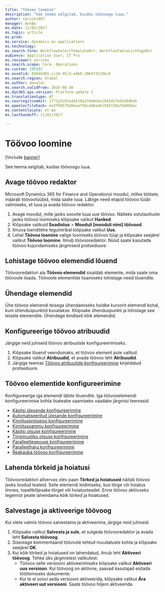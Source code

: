 ```yaml
---
title: "Töövoo loomine"
description: "See teema selgitab, kuidas töövoogu luua."
author: sericks007
manager: AnnBe
ms.date: 11/03/2017
ms.topic: article
ms.prod: 
ms.service: dynamics-ax-applications
ms.technology: 
ms.search.form: WorkflowSelectTemplateRnr, WorkflowTableListPageRnr
audience: Application User, IT Pro
ms.reviewer: sericks
ms.search.scope: Core, Operations
ms.custom: 195583
ms.assetid: 836ddd01-cc34-45c3-a4b0-20647357dbc6
ms.search.region: Global
ms.author: donaldc
ms.search.validFrom: 2016-08-30
ms.dyn365.ops.version: Platform update 2
ms.translationtype: HT
ms.sourcegitcommit: 2771a31b5a4d418a27de0ebe1945d1fed2d8d6d6
ms.openlocfilehash: ee3f60575d0eaaf56ce08adb1936728a76488dac
ms.contentlocale: et-ee
ms.lasthandoff: 11/03/2017

---
```


# <a name="create-a-workflow"></a>Töövoo loomine

[!include [banner](../includes/banner.md)]

See teema selgitab, kuidas töövoogu luua.

<a name="open-the-workflow-editor"></a>Avage töövoo redaktor
------------------------

Microsoft Dynamics 365 for Finance and Operationsi moodul, milles töötate, määrab töövootüübid, mida saate luua. Läbige need etapid töövoo tüübi valimiseks, et luua ja avada töövoo redaktor.

1.  Avage moodul, mille jaoks soovite luua uue töövoo. Näiteks ostutaotluste jaoks töövoo loomiseks klõpsake valikut **Hanked**.
2.  Klõpsake valikuid **Seadistus** &gt; **Mooduli \[mooduli nimi\] töövood**.
3.  Ilmuva loendilehe tegumiribal klõpsake valikut **Uus**.
4.  Lehel **Töövoo loomine** valige loomiseks töövoo tüüp ja klõpsake seejärel valikut **Töövoo loomine**. Ilmub töövooredaktor. Nüüd saate kasutada töövoo kujundamiseks järgmiseid protseduure.

## <a name="drag-workflow-elements-onto-the-canvas"></a>Lohistage töövoo elemendid lõuend
Töövooredaktori ala **Töövoo elemendid** sisaldab elemente, mida saate oma töövoole lisada. Töövoole elementide lisamiseks lohistage need lõuendile.

## <a name="connect-the-elements"></a>Ühendage elemendid
Ühe töövoo elemendi teisega ühendamiseks hoidke kursorit elemendi kohal, kuni ühenduspunktid kuvatakse. Klõpsake ühenduspunkti ja lohistage see teisele elemendile. Ühendage kindlasti kõik elemendid.

## <a name="configure-the-properties-of-the-workflow"></a>Konfigureerige töövoo atribuudid
Järgige neid juhiseid töövoo atribuutide konfigureerimiseks.

1.  Klõpsake lõuend veendumaks, et töövoo element pole valitud.
2.  Klõpsake valikut **Atribuudid**, et avada töövoo leht **Atribuudid**.
3.  Järgige teemas [Töövoo atribuutide konfigureerimine](configure-workflow-properties.md) kirjeldatud protseduure.

## <a name="configure-the-elements-of-the-workflow"></a>Töövoo elementide konfigureerimine
Konfigureerige iga elemendi läbite lõuendile. Iga töövooelemendi konfigureerimise kohta lisateabe saamiseks vaadake järgmisi teemasid.

-   [Käsitsi ülesande konfigureerimine](configure-manual-task-workflow.md)
-   [Automatiseeritud ülesande konfigureerimine](configure-automated-task-workflow.md)
-   [Kinnitusprotsessi konfigureerimine](configure-approval-process-workflow.md)
-   [Kinnitussammu konfigureerimine](configure-approval-step-workflow.md)
-   [Käsitsi otsuse konfigureerimine](configure-manual-decision-workflow.md)
-   [Tingimusliku otsuse konfigureerimine](configure-conditional-decision-workflow.md)
-   [Paralleeltegevuse konfigureerimine](configure-parallel-activity-workflow.md)
-   [Paralleelharu konfigureerimine](configure-parallel-branch-workflow.md)
-   [Reakauba töövoo konfigureerimine](configure-line-item-workflow.md)

## <a name="resolve-any-errors-or-warnings"></a>Lahenda tõrkeid ja hoiatusi
Töövooredaktori allservas olev paan **Tõrked ja hoiatused** näitab töövoo jaoks loodud teateid. Selle elemendi leidmiseks, kus tõrge või hoiatus ilmnes, topeltklõpsake tõrget või hoiatusteadet. Enne töövoo aktiivseks tegemist peate lahendama kõik tõrked ja hoiatused.

## <a name="save-and-activate-the-workflow"></a>Salvestage ja aktiveerige töövoog
Kui olete valmis töövoo salvestama ja aktiveerima, järgige neid juhiseid.

1.  Klõpsake valikut **Salvesta ja sule**, et sulgeda töövooredaktor ja avada leht **Salvesta töövoog**.
2.  Sisestage kommentaarid töövoole tehtud muudatuste kohta ja klõpsake seejärel **OK**.
3.  Kui kõik tõrked ja hoiatused on lahendatud, ilmub leht **Aktiveeri töövoog**. Tehke üks järgmistest valikutest:
    -   Töövoo selle versiooni aktiveerimiseks klõpsake valikut **Aktiveeri uus versioon**. Kui töövoog on aktiivne, saavad kasutajad esitada töötlemiseks dokumente.
    -   Kui te ei soovi seda versiooni aktiveerida, klõpsake valikut **Ära aktiveeri uut versiooni**. Saate töövoo hiljem aktiveerida.






